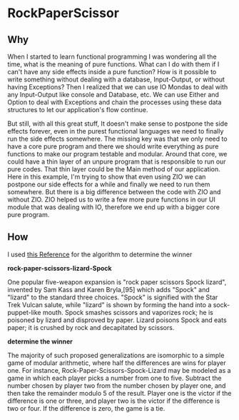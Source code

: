 # RockPaperScissor

## Why
When I started to learn functional programming I was wondering all the time, 
what is the meaning of pure functions. What can I do with them if I can't have any side effects inside 
a pure function? How is it possible to write something without dealing with a database, Input-Output, 
or without having Exceptions?
Then I realized that we can use IO Mondas to deal with any Input-Output like console and Database, etc.
We can use Either and Option to deal with Exceptions and chain the processes using these data structures 
to let our application's flow continue.

But still, with all this great stuff, It doesn't make sense to postpone the side effects forever, 
even in the purest functional languages we need to finally run the side effects somewhere.
The missing key was that we only need to have a core pure program and there we should write everything 
as pure functions to make our program testable and modular. Around that core, 
we could have a thin layer of an unpure program that is responsible to run our pure codes. 
That thin layer could be the Main method of our application.
Here in this example, I'm trying to show that even using ZIO we can postpone our side effects for a while 
and finally we need to run them somewhere. 
But there is a big difference between the code with ZIO and without ZIO.
ZIO helped us to write a few more pure functions in our UI module that was dealing with IO, therefore we end up 
with a bigger core pure program.

## How 
I used [this Reference](https://en.wikipedia.org/wiki/Rock_paper_scissors) for the algorithm to determine 
the winner

**rock-paper-scissors-lizard-Spock**

One popular five-weapon expansion is "rock paper scissors Spock lizard", invented by Sam Kass and
Karen Bryla,[95] which adds "Spock" and "lizard" to the standard three choices. "Spock" is signified
with the Star Trek Vulcan salute, while "lizard" is shown by forming the hand into a sock-puppet-like
mouth. Spock smashes scissors and vaporizes rock; he is poisoned by lizard and disproved by paper. 
Lizard poisons Spock and eats paper; it is crushed by rock and decapitated by scissors. 

**determine the winner**

The majority of such proposed generalizations are isomorphic to a simple game of modular arithmetic,
where half the differences are wins for player one. For instance, Rock-Paper-Scissors-Spock-Lizard may be
modeled as a game in which each player picks a number from one to five. Subtract the number chosen
by player two from the number chosen by player one, and then take the remainder modulo 5 of the result.
Player one is the victor if the difference is one or three, and player two is the victor if the difference
is two or four. If the difference is zero, the game is a tie.
